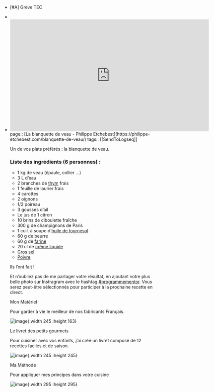 - [#A] Grève TEC
-
- <iframe frameborder="0" allowfullscreen="" allow="accelerometer; autoplay; clipboard-write; encrypted-media; gyroscope; picture-in-picture; web-share" referrerpolicy="strict-origin-when-cross-origin" title="🥕 Ma Blanquette de veau" width="640" height="360" src="https://www.youtube.com/embed/xn1BTnRmEb8?controls=1&amp;rel=0&amp;playsinline=0&amp;modestbranding=0&amp;autoplay=0&amp;enablejsapi=1&amp;origin=https%3A%2F%2Fphilippe-etchebest.com&amp;widgetid=1" id="widget2"></iframe>
  page:: [La blanquette de veau - Philippe Etchebest](https://philippe-etchebest.com/blanquette-de-veau/)
  tags:: [[SendToLogseq]]
  
  Un de vos plats préférés : la blanquette de veau. 
  
  ### Liste des ingrédients (6 personnes) :
  
  * 1 kg de veau (épaule, collier …)
  * 3 L d’eau
  * 2 branches de [thym](https://lafourche.fr/products/cook-thym-feuilles-bio-45g/#ae549) frais
  * 1 feuille de laurier frais
  * 4 carottes
  * 2 oignons
  * 1/2 poireau
  * 3 gousses d’ail
  * Le jus de 1 citron
  * 10 brins de ciboulette fraîche
  * 300 g de champignons de Paris
  * 1 cuil. à soupe d’[huile de tournesol](https://lafourche.fr/products/la-fourche-huile-de-tournesol-vierge-origine-france-bio-3l/#ae549)
  * 60 g de beurre
  * 60 g de [farine](https://lafourche.fr/products/la-fourche-farine-de-ble-bio-t65-2-5kg/#ae549)
  * 20 cl de [crème liquide](https://lafourche.fr/products/naturavenir-creme-entiere-liquide-sterilisee-uht-bio-3x20cl/#ae549)
  * [Gros sel](https://lafourche.fr/products/morel-le-chantoux-sel-gris-marin-igp-1kg/#ae549)
  * [Poivre](https://lafourche.fr/products/la-fourche-poivre-noir-en-grains-bio-0-5kg/#ae549)
  
  Ils l’ont fait !
  
  Et n’oubliez pas de me partager votre résultat, en ajoutant votre plus belle photo sur Instragram avec le hashtag [#programmementor](https://www.instagram.com/explore/tags/programmementor/). Vous serez peut-être sélectionnés pour participer à la prochaine recette en direct.
  
  Mon Matériel
  
  Pour garder à vie le meilleur de nos fabricants Français.
  
  ![image](https://philippe-etchebest.com/wp-content/uploads/2018/10/materiel-mentor.png){:width 245 :height 163}
  
  Le livret des petits gourmets
  
  Pour cuisiner avec vos enfants, j’ai créé un livret composé de 12 recettes faciles et de saison.
  
  ![image](https://philippe-etchebest.com/wp-content/uploads/2020/10/Mentor-livret-des-petits-gourmets.png){:width 245 :height 245}
  
  Ma Méthode
  
  Pour appliquer mes principes dans votre cuisine
  
  ![image](https://philippe-etchebest.com/wp-content/uploads/2020/08/thumb-pilier-mentor.png){:width 295 :height 295}